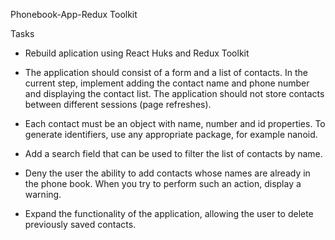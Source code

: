 Phonebook-App-Redux Toolkit

Tasks

- Rebuild aplication using React Huks and Redux Toolkit

- The application should consist of a form and a list of contacts. In the
  current step, implement adding the contact name and phone number and
  displaying the contact list. The application should not store contacts between
  different sessions (page refreshes).

- Each contact must be an object with name, number and id properties. To
  generate identifiers, use any appropriate package, for example nanoid.

- Add a search field that can be used to filter the list of contacts by name.

- Deny the user the ability to add contacts whose names are already in the phone
  book. When you try to perform such an action, display a warning.

- Expand the functionality of the application, allowing the user to delete
  previously saved contacts.
